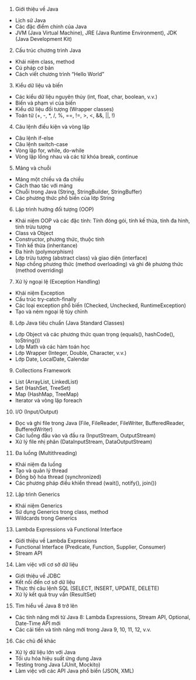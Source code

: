 1. Giới thiệu về Java
- Lịch sử Java
- Các đặc điểm chính của Java
- JVM (Java Virtual Machine), JRE (Java Runtime Environment), JDK (Java Development Kit)
2. Cấu trúc chương trình Java
- Khái niệm class, method
- Cú pháp cơ bản
- Cách viết chương trình “Hello World”
3. Kiểu dữ liệu và biến
- Các kiểu dữ liệu nguyên thủy (int, float, char, boolean, v.v.)
- Biến và phạm vi của biến
- Kiểu dữ liệu đối tượng (Wrapper classes)
- Toán tử (+, -, *, /, %, ==, !=, >, <, &&, ||, !)
4. Câu lệnh điều kiện và vòng lặp
- Câu lệnh if-else
- Câu lệnh switch-case
- Vòng lặp for, while, do-while
- Vòng lặp lồng nhau và các từ khóa break, continue
5. Mảng và chuỗi
- Mảng một chiều và đa chiều
- Cách thao tác với mảng
- Chuỗi trong Java (String, StringBuilder, StringBuffer)
- Các phương thức phổ biến của lớp String
6. Lập trình hướng đối tượng (OOP)
- Khái niệm OOP và các đặc tính: Tính đóng gói, tính kế thừa, tính đa hình, tính trừu tượng
- Class và Object
- Constructor, phương thức, thuộc tính
- Tính kế thừa (inheritance)
- Đa hình (polymorphism)
- Lớp trừu tượng (abstract class) và giao diện (interface)
- Nạp chồng phương thức (method overloading) và ghi đè phương thức (method overriding)
7. Xử lý ngoại lệ (Exception Handling)
- Khái niệm Exception
- Cấu trúc try-catch-finally
- Các loại exception phổ biến (Checked, Unchecked, RuntimeException)
- Tạo và ném ngoại lệ tùy chỉnh
8. Lớp Java tiêu chuẩn (Java Standard Classes)
- Lớp Object và các phương thức quan trọng (equals(), hashCode(), toString())
- Lớp Math và các hàm toán học
- Lớp Wrapper (Integer, Double, Character, v.v.)
- Lớp Date, LocalDate, Calendar
9. Collections Framework
- List (ArrayList, LinkedList)
- Set (HashSet, TreeSet)
- Map (HashMap, TreeMap)
- Iterator và vòng lặp foreach
10. I/O (Input/Output)
- Đọc và ghi file trong Java (File, FileReader, FileWriter, BufferedReader, BufferedWriter)
- Các luồng đầu vào và đầu ra (InputStream, OutputStream)
- Xử lý file nhị phân (DataInputStream, DataOutputStream)
11. Đa luồng (Multithreading)
- Khái niệm đa luồng
- Tạo và quản lý thread
- Đồng bộ hóa thread (synchronized)
- Các phương pháp điều khiển thread (wait(), notify(), join())
12. Lập trình Generics
- Khái niệm Generics
- Sử dụng Generics trong class, method
- Wildcards trong Generics
13. Lambda Expressions và Functional Interface
- Giới thiệu về Lambda Expressions
- Functional Interface (Predicate, Function, Supplier, Consumer)
- Stream API
14. Làm việc với cơ sở dữ liệu
- Giới thiệu về JDBC
- Kết nối đến cơ sở dữ liệu
- Thực thi câu lệnh SQL (SELECT, INSERT, UPDATE, DELETE)
- Xử lý kết quả truy vấn (ResultSet)
15. Tìm hiểu về Java 8 trở lên
- Các tính năng mới từ Java 8: Lambda Expressions, Stream API, Optional, Date-Time API mới
- Các cải tiến và tính năng mới trong Java 9, 10, 11, 12, v.v.
16. Các chủ đề khác
- Xử lý dữ liệu lớn với Java
- Tối ưu hóa hiệu suất ứng dụng Java
- Testing trong Java (JUnit, Mockito)
- Làm việc với các API Java phổ biến (JSON, XML)
